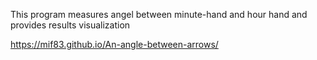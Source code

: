 This program measures angel between minute-hand and hour hand and provides results visualization

https://mif83.github.io/An-angle-between-arrows/